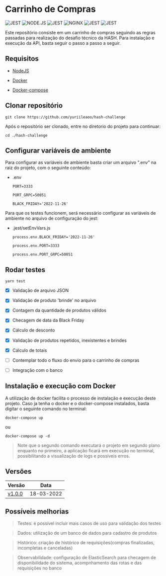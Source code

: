 
  

# Carrinho de Compras

  

<img  alt="JEST"  src="https://img.shields.io/badge/Docker-2CA5E0?style=for-the-badge&logo=docker&logoColor=white">  </img><img  alt="NODE.JS"  src="https://img.shields.io/badge/Node.js-339933?style=for-the-badge&logo=nodedotjs&logoColor=white">  </img><img  alt="JEST"  src="https://img.shields.io/badge/TypeScript-007ACC?style=for-the-badge&logo=typescript&logoColor=white">  </img><img  alt="NGINX"  src="https://img.shields.io/badge/Nginx-009639?style=for-the-badge&logo=nginx&logoColor=white">  </img><img  alt="JEST"  src="https://img.shields.io/badge/Yarn-2C8EBB?style=for-the-badge&logo=yarn&logoColor=white">  </img><img  alt="JEST"  src="https://img.shields.io/badge/Jest-C21325?style=for-the-badge&logo=jest&logoColor=white">  </img>

  

  

Este repositório consiste em um carrinho de compras seguindo as regras passadas para realização do desafio técnico da HASH. Para instalação e execução da API, basta seguir o passo a passo a seguir.

  

  

## Requisitos

  

- [NodeJS](https://www.digitalocean.com/community/tutorials/how-to-install-node-js-on-ubuntu-20-04-pt)

- [Docker](https://docs.docker.com/engine/install/ubuntu/)

- [Docker-compose](https://docs.docker.com/compose/install/)
  

  

## Clonar repositório

  

  

    git clone https://github.com/yuriileaoo/hash-challenge

  

Após o repositório ser clonado, entre no diretorio do projeto para continuar:

  

  

    cd ./hash-challenge

  

  

## Configurar variáveis de ambiente

  

  

Para configurar as variáveis de ambiente basta criar um arquivo ".env" na raiz do projeto, com o seguinte conteúdo:

  

- .env

      PORT=3333

      PORT_GRPC=50051

      BLACK_FRIDAY='2022-11-26'

  

  

Para que os testes funcionem, será necessário configurar as variáveis de ambiente no arquivo de configuração do jest:

  

  

- .jest/setEnvVars.js

  

  

      process.env.BLACK_FRIDAY='2022-11-26'

      process.env.PORT=3333

      process.env.PORT_GRPC=50051

  

  

## Rodar testes

  

  

    yarn test

  

  

- [x] Validação de arquivo JSON

  

- [x] Validação de produto 'brinde' no arquivo

  

- [x] Contagem da quantidade de produtos válidos

  

- [x] Checagem de data da Black Friday

  

- [x] Cálculo de desconto

  

- [x] Validação de produtos repetidos, inexistentes e brindes

  

- [x] Cálculo de totais

  

- [ ] Contemplar todo o fluxo do envio para o carrinho de compras

  

- [ ] Integração com o banco

  

  

## Instalação e execução com Docker

  

  

A utilização de docker facilita o processo de instalação e execução deste projeto. Caso ja tenha o docker e o docker-compose instalados, basta digitar o seguinte comando no terminal:

  

  

    docker-compose up

  

ou

  

  

    docker-compose up -d

  

> Note que o segundo comando executará o projeto em segundo plano enquanto no primeiro, a aplicação ficará em execução no terminal, possibilitando a visualização de logs e possíveis erros.

  

  

## Versões

  

|Versão| Data |
|--|--|
| [v1.0.0](https://github.com/yuriileaoo/hash-challenge/releases/tag/v1.0.0) | 18-03-2022 |


  

  

## Possíveis melhorias

  

  

> Testes: é possível incluir mais casos de uso para validação dos testes

  

  

> Dados: utilização de um banco de dados para cadastro de produtos

  

  

> Histórico: criação de histórico de requisições(compras finalizadas, incompletas e canceladas)

  

  

> Observabilidade: configuração de ElasticSearch para checagem de disponibilidade do sistema, acompnhamento das rotas e das requisições no banco

  

  

>

